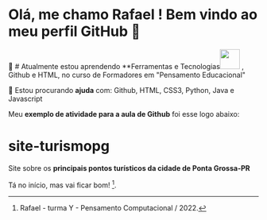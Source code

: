 # Olá, me chamo Rafael !  Bem vindo ao meu perfil GitHub 👋

🌱 # Atualmente estou aprendendo **Ferramentas e Tecnologias<img src="https://cdn.jsdelivr.net/gh/devicons/devicon/icons/git/git-original.svg" width="40" height="40"/> , Github e HTML, no curso de Formadores em "Pensamento Educacional"

🤔 Estou procurando **ajuda** com: Github, HTML, CSS3, Python, Java e Javascript

Meu **exemplo de atividade para a aula de Github** foi esse logo abaixo: 

# site-turismopg
Site sobre os **principais pontos turísticos da cidade de Ponta Grossa-PR**

Tá no início, mas vai ficar bom! [^1].

[^1]: Rafael - turma Y - Pensamento Computacional / 2022. 
